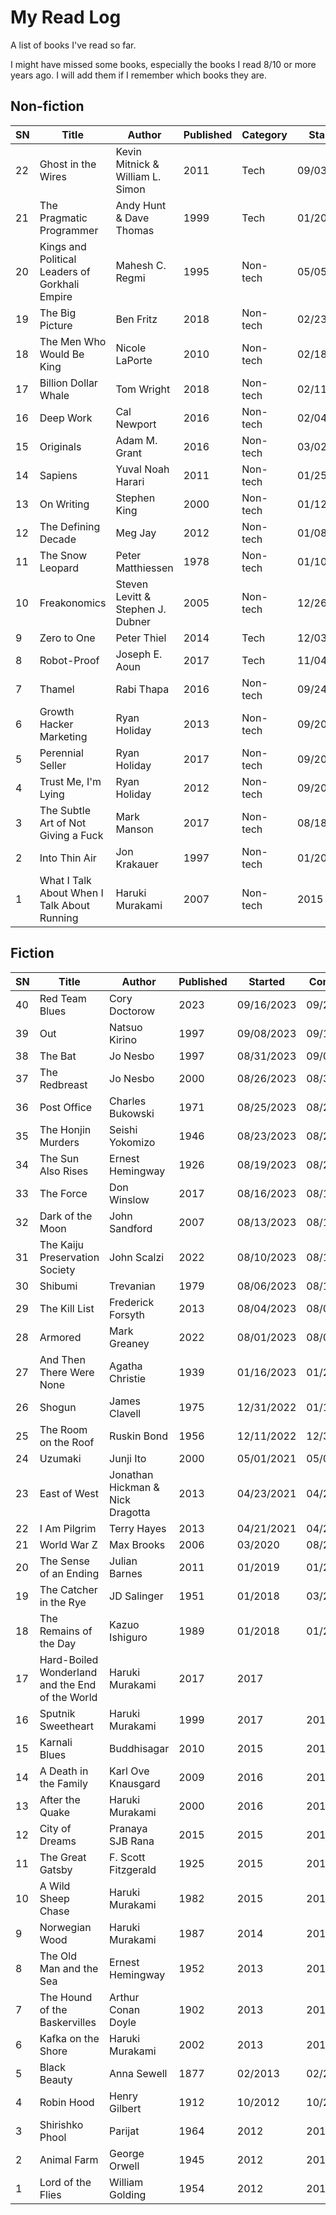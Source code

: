 # My Read Log
A list of books I've read so far.

I might have missed some books, especially the books I read 8/10 or more years ago. I will add them if I remember which books they are.

## Non-fiction
| SN | Title | Author | Published | Category | Started | Completed |
| --- | --- | --- | --- | --- | --- | --- |
| 22 | Ghost in the Wires | Kevin Mitnick & William L. Simon | 2011 | Tech | 09/03/2023 | 09/08/2023
| 21 | The Pragmatic Programmer | Andy Hunt & Dave Thomas | 1999 | Tech | 01/2023 | 04/2023
| 20 | Kings and Political Leaders of Gorkhali Empire | Mahesh C. Regmi | 1995 | Non-tech | 05/05/2020 | 05/16/2020 |
| 19 | The Big Picture | Ben Fritz | 2018 | Non-tech | 02/23/2019 | 02/26/2019 |
| 18 | The Men Who Would Be King | Nicole LaPorte | 2010 | Non-tech | 02/18/2019 | 02/21/2019 |
| 17 | Billion Dollar Whale | Tom Wright | 2018 | Non-tech | 02/11/2019 | 02/16/2019 |
| 16 | Deep Work | Cal Newport | 2016 | Non-tech | 02/04/2019 | 02/11/2019 |
| 15 | Originals | Adam M. Grant | 2016 | Non-tech | 03/02/2018 | 03/24/2018 |
| 14 | Sapiens | Yuval Noah Harari | 2011 | Non-tech | 01/25/2018 | 02/09/2018 |
| 13 | On Writing | Stephen King | 2000 | Non-tech | 01/12/2018 | 01/24/2018 |
| 12 | The Defining Decade | Meg Jay | 2012 | Non-tech | 01/08/2018 | 01/17/2018 |
| 11 | The Snow Leopard | Peter Matthiessen | 1978 | Non-tech | 01/10/2018 | 01/17/2018 |
| 10 | Freakonomics | Steven Levitt & Stephen J. Dubner | 2005 | Non-tech | 12/26/2017 | 12/31/2017
| 9 | Zero to One | Peter Thiel | 2014 | Tech | 12/03/2017 | 12/24/2017 |
| 8 | Robot-Proof | Joseph E. Aoun | 2017 | Tech | 11/04/2017 | 11/28/2017 |
| 7 | Thamel | Rabi Thapa | 2016 | Non-tech | 09/24/2017 | 10/14/2017 |
| 6 | Growth Hacker Marketing | Ryan Holiday | 2013 | Non-tech | 09/2017 | 09/2017 |
| 5 | Perennial Seller | Ryan Holiday | 2017 | Non-tech | 09/2017 | 09/2017 |
| 4 | Trust Me, I'm Lying | Ryan Holiday | 2012 | Non-tech | 09/2017 | 09/2017 |
| 3 | The Subtle Art of Not Giving a Fuck | Mark Manson | 2017 | Non-tech | 08/18/2017 | 09/01/2017 |
| 2 | Into Thin Air | Jon Krakauer | 1997 | Non-tech | 01/2016 | 02/2016 |
| 1 | What I Talk About When I Talk About Running | Haruki Murakami | 2007 | Non-tech | 2015 | 2015 |

 ## Fiction
| SN | Title | Author | Published | Started | Completed |
| --- | --- | --- | --- | --- | --- |
| 40 | Red Team Blues | Cory Doctorow | 2023 | 09/16/2023 | 09/22/2023 |
| 39 | Out | Natsuo Kirino | 1997 | 09/08/2023 | 09/15/2023 |
| 38 | The Bat | Jo Nesbo | 1997 | 08/31/2023 | 09/03/2023 |
| 37 | The Redbreast | Jo Nesbo | 2000 | 08/26/2023 | 08/31/2023 |
| 36 | Post Office | Charles Bukowski | 1971 | 08/25/2023 | 08/26/2023 |
| 35 | The Honjin Murders | Seishi Yokomizo | 1946 | 08/23/2023 | 08/25/2023 |
| 34 | The Sun Also Rises | Ernest Hemingway | 1926 | 08/19/2023 | 08/22/2023 |
| 33 | The Force | Don Winslow | 2017 | 08/16/2023 | 08/18/2023 |
| 32 | Dark of the Moon | John Sandford | 2007 | 08/13/2023 | 08/16/2023 |
| 31 | The Kaiju Preservation Society | John Scalzi | 2022 | 08/10/2023 | 08/13/2023 |
| 30 | Shibumi | Trevanian | 1979 | 08/06/2023 | 08/10/2023 |
| 29 | The Kill List | Frederick Forsyth | 2013 | 08/04/2023 | 08/06/2023 |
| 28 | Armored | Mark Greaney | 2022 | 08/01/2023 | 08/04/2023 |
| 27 | And Then There Were None | Agatha Christie | 1939 | 01/16/2023 | 01/21/2023 |
| 26 | Shogun | James Clavell | 1975 | 12/31/2022 | 01/15/2023 |
| 25 | The Room on the Roof | Ruskin Bond | 1956 | 12/11/2022 | 12/31/2022 |
| 24 | Uzumaki | Junji Ito | 2000 | 05/01/2021 | 05/05/2021 |
| 23 | East of West | Jonathan Hickman & Nick Dragotta | 2013 | 04/23/2021 | 04/29/2021 |
| 22 | I Am Pilgrim | Terry Hayes | 2013 | 04/21/2021 | 04/28/2021 |
| 21 | World War Z | Max Brooks | 2006 | 03/2020 | 08/2020 |
| 20 | The Sense of an Ending | Julian Barnes | 2011 | 01/2019 | 01/2019 |
| 19 | The Catcher in the Rye | JD Salinger | 1951 | 01/2018 | 03/2018 |
| 18 | The Remains of the Day | Kazuo Ishiguro | 1989 | 01/2018 | 01/2018 |
| 17 | Hard-Boiled Wonderland and the End of the World | Haruki Murakami | 2017 | 2017 |
| 16 | Sputnik Sweetheart | Haruki Murakami | 1999 | 2017 | 2017 |
| 15 | Karnali Blues | Buddhisagar | 2010 | 2015 | 2016 |
| 14 | A Death in the Family | Karl Ove Knausgard | 2009 | 2016 | 2016 |
| 13 | After the Quake | Haruki Murakami | 2000 | 2016 | 2016 |
| 12 | City of Dreams | Pranaya SJB Rana | 2015 | 2015 | 2016 |
| 11 | The Great Gatsby | F. Scott Fitzgerald | 1925 | 2015 | 2015 |
| 10 | A Wild Sheep Chase | Haruki Murakami | 1982 | 2015 | 2015 |
| 9 | Norwegian Wood | Haruki Murakami | 1987 | 2014 | 2014 |
| 8 | The Old Man and the Sea | Ernest Hemingway | 1952 | 2013 | 2013 |
| 7 | The Hound of the Baskervilles | Arthur Conan Doyle | 1902 | 2013 | 2013 |
| 6 | Kafka on the Shore | Haruki Murakami | 2002 | 2013 | 2013 |
| 5 | Black Beauty | Anna Sewell | 1877 | 02/2013 | 02/2013
| 4 | Robin Hood | Henry Gilbert | 1912 | 10/2012 | 10/2012 |
| 3 | Shirishko Phool | Parijat | 1964 | 2012 | 2012 |
| 2 | Animal Farm | George Orwell | 1945 | 2012 | 2012 |
| 1 | Lord of the Flies | William Golding | 1954 | 2012 | 2012 |